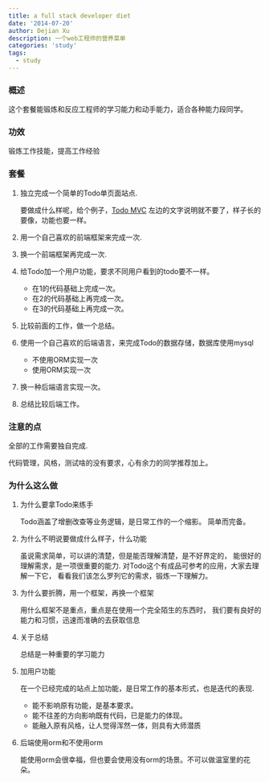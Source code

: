 ```yaml
---
title: a full stack developer diet
date: '2014-07-20'
author: Dejian Xu
description: 一个web工程师的营养菜单
categories: 'study'
tags:
  - study
---
```


### 概述

这个套餐能锻炼和反应工程师的学习能力和动手能力，适合各种能力段同学。

### 功效

锻炼工作技能，提高工作经验

### 套餐

1. 独立完成一个简单的Todo单页面站点.

   要做成什么样呢，给个例子，[Todo MVC](http://todomvc.com/architecture-examples/jquery/)
   左边的文字说明就不要了，样子长的要像，功能也要一样。
2. 用一个自己喜欢的前端框架来完成一次.
3. 换一个前端框架再完成一次.
4. 给Todo加一个用户功能，要求不同用户看到的todo要不一样。
   * 在1的代码基础上完成一次。
   * 在2的代码基础上再完成一次。
   * 在3的代码基础上再完成一次。
5. 比较前面的工作，做一个总结。
6. 使用一个自己喜欢的后端语言，来完成Todo的数据存储，数据库使用mysql
   * 不使用ORM实现一次
   * 使用ORM实现一次
7. 换一种后端语言实现一次。
8. 总结比较后端工作。

### 注意的点

全部的工作需要独自完成.

代码管理，风格，测试啥的没有要求，心有余力的同学推荐加上。

### 为什么这么做

1. 为什么要拿Todo来练手

   Todo涵盖了增删改查等业务逻辑，是日常工作的一个缩影。
   简单而完备。

2. 为什么不明说要做成什么样子，什么功能

   虽说需求简单，可以讲的清楚，但是能否理解清楚，是不好界定的，
   能很好的理解需求，是一项很重要的能力.
   对Todo这个有成品可参考的应用，大家去理解一下它，
   看看我们该怎么罗列它的需求，锻炼一下理解力。

3. 为什么要折腾，用一个框架，再换一个框架

   用什么框架不是重点，重点是在使用一个完全陌生的东西时，
   我们要有良好的能力和习惯，迅速而准确的去获取信息

4. 关于总结

   总结是一种重要的学习能力

5. 加用户功能

   在一个已经完成的站点上加功能，是日常工作的基本形式，也是迭代的表现.
   * 能不影响原有功能，是基本要求。
   * 能不往差的方向影响既有代码，已是能力的体现。
   * 能融入原有风格，让人觉得浑然一体，则具有大师潜质

6. 后端使用orm和不使用orm

   能使用orm会很幸福，但也要会使用没有orm的场景。不可以做温室里的花朵。
